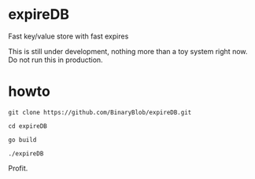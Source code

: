 expireDB
========

Fast key/value store with fast expires

This is still under development, nothing more than a toy system right now. Do not run this in production.

howto
=====

```git clone https://github.com/BinaryBlob/expireDB.git```

```cd expireDB```

```go build```

```./expireDB```

Profit.
